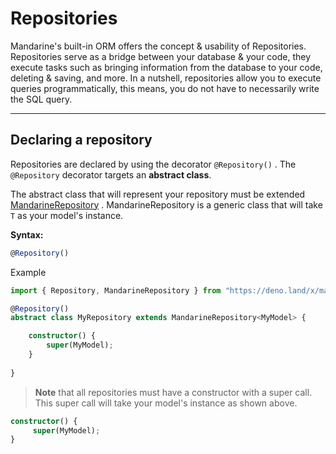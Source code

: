 # Repositories
Mandarine's built-in ORM offers the concept & usability of Repositories. Repositories serve as a bridge between your database & your code, they execute tasks such as bringing information from the database to your code, deleting & saving, and more. In a nutshell, repositories allow you to execute queries programmatically, this means, you do not have to necessarily write the SQL query.

----

## Declaring a repository
Repositories are declared by using the decorator `@Repository()` . The `@Repository` decorator targets an **abstract class**.

The abstract class that will represent your repository must be extended [MandarineRepository](https://doc.deno.land/https/raw.githubusercontent.com/mandarineorg/mandarinets/master/orm-core/repository/mandarineRepository.ts#MandarineRepository) . MandarineRepository is a generic class that will take `T` as your model's instance.

**Syntax:**
```typescript
@Repository()
```

Example
```typescript
import { Repository, MandarineRepository } from "https://deno.land/x/mandarinets@v2.1.2/mod.ts";

@Repository()
abstract class MyRepository extends MandarineRepository<MyModel> {

    constructor() {
        super(MyModel);
    }
    
}
```

> **Note** that all repositories must have a constructor with a super call. This super call will take your model's instance as shown above.

```typescript
constructor() {
     super(MyModel);
} 
```
